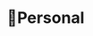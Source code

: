 ---
title: "🍿Personal"
description: "Thoughts and reviews about movies, TV shows, books, and other personal stuff. Anything and everything that sounds interesting to me."
hidemeta: true 
ShowBreadCrumbs: false
---